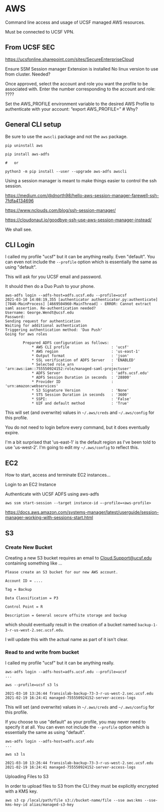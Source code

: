 
#	AWS

Command line access and usage of UCSF managed AWS resources.

Must be connected to UCSF VPN.


##	From UCSF SEC

https://ucsfonline.sharepoint.com/sites/SecureEnterpriseCloud

Ensure SSM Session manager Extension is installed 
No linux version to use from cluster. Needed?



Once approved, select the account and role you want the profile to be associated with. Enter the number corresponding to the account and role:  ????

 

Set the AWS_PROFILE environment variable  to the desired AWS Profile to authenticate with your account: “export AWS_PROFILE=<aws-profile-name>” 	#	Why?

 






##	General CLI setup

Be sure to use the `awscli` package and not the `aws` package.

```
pip uninstall aws
```


```
pip install aws-adfs

#	or

python3 -m pip install --user --upgrade aws-adfs awscli
```


Using a session manager is meant to make things easier to control the ssh session.

https://medium.com/@dnorth98/hello-aws-session-manager-farewell-ssh-7fdfa4134696

https://www.nclouds.com/blog/ssh-session-manager/

https://cloudonaut.io/goodbye-ssh-use-aws-session-manager-instead/


We shall see.


##	CLI Login



I called my profile "ucsf" but it can be anything really. Even "default".
You can even not include the `--profile` option which is essentially the same as using "default".

This will ask for you UCSF email and password.

It should then do a Duo Push to your phone.

```
aws-adfs login --adfs-host=adfs.ucsf.edu --profile=ucsf
2021-03-10 14:08:19,355 [authenticator authenticator.py:authenticate] [7846-MainProcess] [4669504960-MainThread] - ERROR: Cannot extract saml assertion. Re-authentication needed?
Username: George.Wendt@ucsf.edu
Password: 
Sending request for authentication
Waiting for additional authentication
Triggering authentication method: 'Duo Push'
Going for aws roles

        Prepared ADFS configuration as follows:
            * AWS CLI profile                   : 'ucsf'
            * AWS region                        : 'us-east-1'
            * Output format                     : 'json'
            * SSL verification of ADFS Server   : 'ENABLED'
            * Selected role_arn                 : 'arn:aws:iam::755550924152:role/managed-saml-projectuser'
            * ADFS Server                       : 'adfs.ucsf.edu'
            * ADFS Session Duration in seconds  : '28800'
            * Provider ID                       : 'urn:amazon:webservices'
            * S3 Signature Version              : 'None'
            * STS Session Duration in seconds   : '3600'
            * SSPI:                             : 'False'
            * U2F and default method            : 'True'

```

This will set (and overwrite) values in `~/.aws/creds` and `~/.aws/config` for this profile.

You do not need to login before every command, but it does eventually expire.

I'm a bit surprised that 'us-east-1' is the default region as I've been told to use 'us-west-2'.
I'm going to edit my `~/.aws/config` to reflect this.




##	EC2

How to start, access and terminate EC2 instances...








Login to an EC2 Instance 

Authenticate with UCSF ADFS using aws-adfs 

```
aws ssm start-session --target instance-id –-profile=<aws-profile> 
```

 

https://docs.aws.amazon.com/systems-manager/latest/userguide/session-manager-working-with-sessions-start.html 

 









##	S3

###	Create New Bucket

Creating a new S3 bucket requires an email to Cloud.Support@ucsf.edu containing something like ...

```
Please create an S3 bucket for our new AWS account.
 
Account ID = ....
 
Tag = Backup
 
Data Classification = P3
 
Control Point = R
 
Description = General secure offsite storage and backup
```

which should eventually result in the creation of a bucket named `backup-1-3-r-us-west-2.sec.ucsf.edu`.

I will update this with the actual name as part of it isn't clear.




###	Read to and write from bucket


I called my profile "ucsf" but it can be anything really.

```
aws-adfs login --adfs-host=adfs.ucsf.edu --profile=ucsf
...

aws --profile=ucsf s3 ls

2021-03-10 13:26:44 fransislab-backup-73-3-r-us-west-2.sec.ucsf.edu
2021-02-19 16:24:41 managed-755550924152-server-access-logs

```

This will set (and overwrite) values in `~/.aws/creds` and `~/.aws/config` for this profile.

If you choose to use "default" as your profile, you may never need to specify it at all.
You can even not include the `--profile` option which is essentially the same as using "default".

```
aws-adfs login --adfs-host=adfs.ucsf.edu
...

aws s3 ls

2021-03-10 13:26:44 fransislab-backup-73-3-r-us-west-2.sec.ucsf.edu
2021-02-19 16:24:41 managed-755550924152-server-access-logs
```






Uploading Files to S3 

In order to upload files to S3 from the CLI they must be explicitly encrypted with a KMS key.  

```
aws s3 cp /local/path/file s3://bucket-name/file --sse aws:kms --sse-kms-key-id alias/managed-s3-key  
```




